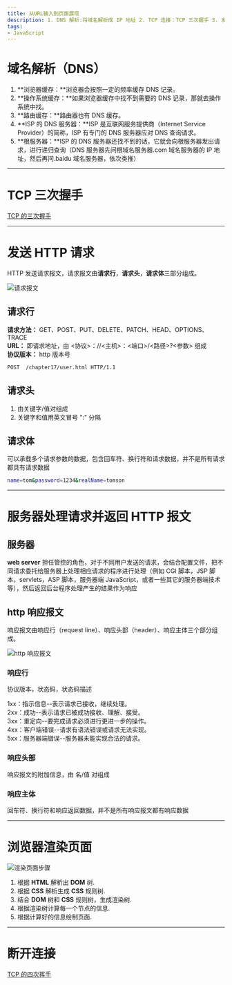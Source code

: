 ```yaml
---
title: 从URL输入到页面展现
description: 1. DNS 解析:将域名解析成 IP 地址 2. TCP 连接：TCP 三次握手 3. 发送 HTTP 请求 4. 服务器处理请求并返回 HTTP 报文 5. 浏览器解析渲染页面 6. 断开连接：TCP 四次挥手
tags:
- JavaScript
---
```


# 域名解析（DNS）

1. **浏览器缓存：**浏览器会按照一定的频率缓存 DNS 记录。
2. **操作系统缓存：**如果浏览器缓存中找不到需要的 DNS 记录，那就去操作系统中找。
3. **路由缓存：**路由器也有 DNS 缓存。
4. **ISP 的 DNS 服务器：**ISP 是互联网服务提供商（Internet Service Provider）的简称，ISP 有专门的 DNS 服务器应对 DNS 查询请求。
5. **根服务器：**ISP 的 DNS 服务器还找不到的话，它就会向根服务器发出请求，进行递归查询（DNS 服务器先问根域名服务器.com 域名服务器的 IP 地址，然后再问.baidu 域名服务器，依次类推）

***

# TCP 三次握手

[TCP 的三次握手](https://94vety.github.io/2020/10/26/threehandshakes-fourwaves/)

***

# 发送 HTTP 请求

HTTP 发送请求报文，请求报文由**请求行**，**请求头**，**请求体**三部分组成。

![请求报文](https://z3.ax1x.com/2021/03/24/6qTMO1.png)

## 请求行

**请求方法：** GET、POST、PUT、DELETE、PATCH、HEAD、OPTIONS、TRACE<br>
**URL：** 即请求地址，由 <协议>：//<主机>：<端口>/<路径>?<参数> 组成<br>
**协议版本：** http 版本号<br>

```bash
POST  /chapter17/user.html HTTP/1.1
```

## 请求头

1. 由关键字/值对组成<br>
2. 关键字和值用英文冒号 ":" 分隔<br>

## 请求体

可以承载多个请求参数的数据，包含回车符、换行符和请求数据，并不是所有请求都具有请求数据

```bash
name=tom&password=1234&realName=tomson
```

***

# 服务器处理请求并返回 HTTP 报文

## 服务器

**web server** 担任管控的角色，对于不同用户发送的请求，会结合配置文件，把不同请求委托给服务器上处理相应请求的程序进行处理（例如 CGI 脚本，JSP 脚本，servlets，ASP 脚本，服务器端 JavaScript，或者一些其它的服务器端技术等），然后返回后台程序处理产生的结果作为响应

## http 响应报文

响应报文由响应行（request line）、响应头部（header）、响应主体三个部分组成。

![http 响应报文](https://z3.ax1x.com/2021/03/24/6qbMOs.png)

### 响应行

协议版本，状态码，状态码描述<br>

1xx：指示信息--表示请求已接收，继续处理。<br>
2xx：成功--表示请求已被成功接收、理解、接受。<br>
3xx：重定向--要完成请求必须进行更进一步的操作。<br>
4xx：客户端错误--请求有语法错误或请求无法实现。<br>
5xx：服务器端错误--服务器未能实现合法的请求。<br>

### 响应头部

响应报文的附加信息，由 名/值 对组成

### 响应主体

回车符、换行符和响应返回数据，并不是所有响应报文都有响应数据

***

# 浏览器渲染页面

![渲染页面步骤](https://z3.ax1x.com/2021/03/26/6jmb4I.png)

1. 根据 **HTML** 解析出 **DOM** 树.<br>
2. 根据 **CSS** 解析生成 **CSS** 规则树.<br>
3. 结合 **DOM** 树和 **CSS** 规则树，生成渲染树.<br>
4. 根据渲染树计算每一个节点的信息.<br>
5. 根据计算好的信息绘制页面.<br>

***

# 断开连接

[TCP 的四次挥手](https://94vety.github.io/2020/10/26/threehandshakes-fourwaves/)
